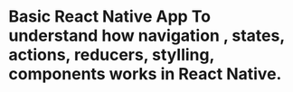 # Basic React Native App To understand  how navigation , states, actions, reducers, stylling, components works in React Native.
